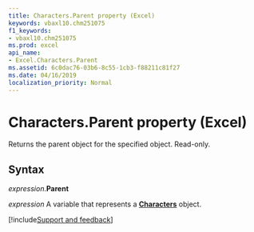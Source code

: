 ```yaml
---
title: Characters.Parent property (Excel)
keywords: vbaxl10.chm251075
f1_keywords:
- vbaxl10.chm251075
ms.prod: excel
api_name:
- Excel.Characters.Parent
ms.assetid: 6c0dac76-03b6-8c55-1cb3-f88211c81f27
ms.date: 04/16/2019
localization_priority: Normal
---
```



# Characters.Parent property (Excel)

Returns the parent object for the specified object. Read-only.


## Syntax

_expression_.**Parent**

_expression_ A variable that represents a **[Characters](Excel.Characters.md)** object.




[!include[Support and feedback](~/includes/feedback-boilerplate.md)]